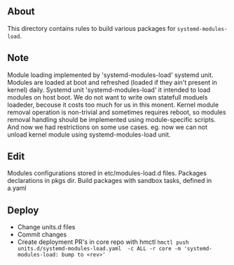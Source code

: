 ## About
This directory contains rules to build various packages for `systemd-modules-load`.

## Note
Module loading implemented by 'systemd-modules-load' systemd unit. Modules are loaded at boot and refreshed (loaded if they ain't present in kernel) daily.
Systemd unit 'systemd-modules-load' it intended to load modules on host boot. 
We do not want to write own statefull moduels loadeder, becouse it costs too much for us in this monent. 
Kernel module removal operation is non-trivial and sometimes requires reboot, so modules removal handling should be implemented using module-specific scripts.
And now we had restrictions on some use cases. eg. now we can not unload kernel module using systemd-modules-load unit.

## Edit 
Modules configurations stored in etc/modules-load.d files. Packages declarations in pkgs dir.
Build packages with sandbox tasks, defined in a.yaml

## Deploy
* Change units.d files 
* Commit changes
* Create deployment PR's in core repo with hmctl `hmctl push units.d/systemd-modules-load.yaml  -c ALL -r core -m 'systemd-modules-load: bump to <rev>'`
